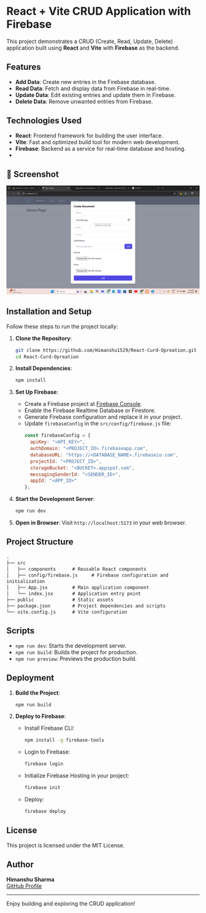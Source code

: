 # React + Vite CRUD Application with Firebase

This project demonstrates a CRUD (Create, Read, Update, Delete) application built using **React** and **Vite** with **Firebase** as the backend.

## Features
- **Add Data**: Create new entries in the Firebase database.
- **Read Data**: Fetch and display data from Firebase in real-time.
- **Update Data**: Edit existing entries and update them in Firebase.
- **Delete Data**: Remove unwanted entries from Firebase.

## Technologies Used
- **React**: Frontend framework for building the user interface.
- **Vite**: Fast and optimized build tool for modern web development.
- **Firebase**: Backend as a service for real-time database and hosting.
- 
## 📸 Screenshot
![Tenzies Game Screenshot](https://github.com/Himanshu1529/React-Curd-Opreation/blob/main/Screenshot%202025-01-22%20215829.png) 

## Installation and Setup

Follow these steps to run the project locally:

1. **Clone the Repository**:
   ```bash
   git clone https://github.com/Himanshu1529/React-Curd-Opreation.git
   cd React-Curd-Opreation
   ```

2. **Install Dependencies**:
   ```bash
   npm install
   ```

3. **Set Up Firebase**:
   - Create a Firebase project at [Firebase Console](https://console.firebase.google.com/).
   - Enable the Firebase Realtime Database or Firestore.
   - Generate Firebase configuration and replace it in your project.
   - Update `firebaseConfig` in the `src/config/firebase.js` file:
     ```javascript
     const firebaseConfig = {
       apiKey: "<API_KEY>",
       authDomain: "<PROJECT_ID>.firebaseapp.com",
       databaseURL: "https://<DATABASE_NAME>.firebaseio.com",
       projectId: "<PROJECT_ID>",
       storageBucket: "<BUCKET>.appspot.com",
       messagingSenderId: "<SENDER_ID>",
       appId: "<APP_ID>"
     };
     ```

4. **Start the Development Server**:
   ```bash
   npm run dev
   ```

5. **Open in Browser**:
   Visit `http://localhost:5173` in your web browser.

## Project Structure
```
.
├── src
│   ├── components      # Reusable React components
│   ├── config/firebase.js     # Firebase configuration and initialization
│   ├── App.jsx         # Main application component
│   └── index.jsx       # Application entry point
├── public              # Static assets
├── package.json        # Project dependencies and scripts
└── vite.config.js      # Vite configuration
```

## Scripts
- `npm run dev`: Starts the development server.
- `npm run build`: Builds the project for production.
- `npm run preview`: Previews the production build.

## Deployment

1. **Build the Project**:
   ```bash
   npm run build
   ```

2. **Deploy to Firebase**:
   - Install Firebase CLI:
     ```bash
     npm install -g firebase-tools
     ```
   - Login to Firebase:
     ```bash
     firebase login
     ```
   - Initialize Firebase Hosting in your project:
     ```bash
     firebase init
     ```
   - Deploy:
     ```bash
     firebase deploy
     ```

## License
This project is licensed under the MIT License.

## Author
**Himanshu Sharma**  
[GitHub Profile](https://github.com/Himanshu1529)

---

Enjoy building and exploring the CRUD application!

